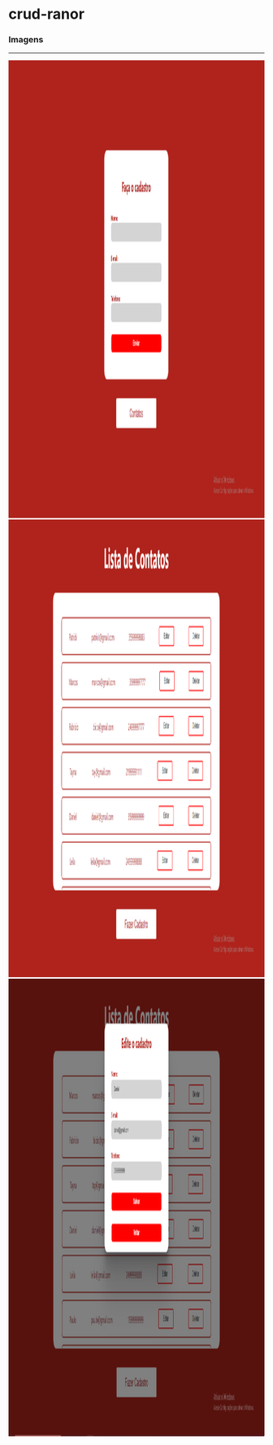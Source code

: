 # crud-ranor

<h3>Imagens</h3>

<hr/>

<div align="center">
<img width="700" height="900" src="https://github.com/DanielAndrade7/crud-ranor/blob/crud-ranor/prints/print1.png">
<img width="7000" height="900" src="https://github.com/DanielAndrade7/crud-ranor/blob/crud-ranor/prints/print2.png">
<img width="700" height="900" src="https://github.com/DanielAndrade7/crud-ranor/blob/crud-ranor/prints/print3.png">
</div>
